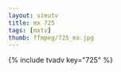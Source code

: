 ```yaml
--- 
layout: sieutv
title: mx 725
tags: [mxtv]
thumb: ffmpeg/725_mx.jpg
---
```

{% include tvadv key="725" %} 
